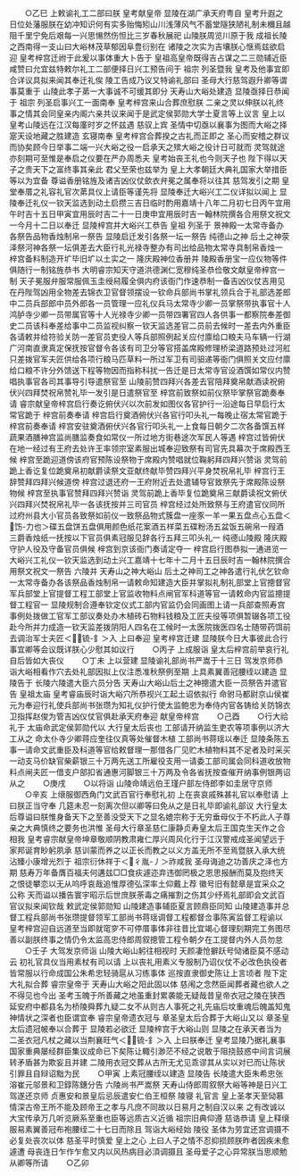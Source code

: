 <!-- { "loadSidebar": true } -->
　　○乙巳  上敕谕礼工二部曰朕  皇考献皇帝  显陵在湖广承天府粤自  皇考升遐之日位处藩服朕在幼冲知识何有实多贻悔矧山川浅薄风气不蓄堂隧狭陋礼制未穪且越阻千里宁免后艰每一兴思愓然伤怛比三岁春秋展祀  山陵朕周览川原于我  成祖长陵之西南得一支山曰大峪林茂草郁因阜豊衍别在  诸陵之次实为吉壤朕心惬焉兹欲启迎  皇考梓宫迁祔于此爰以事体重大卜告于  皇祖高皇帝既得吉占谋之二三勋辅近臣咸赞曰允宜兹特敕尔礼工二部便择日兴工预告间于  祖宗  列圣暨我  皇考及他事宜即合详议具拟来闻其奉迁礼俟  陵工告成乃议又特谕礼部曰  圣母大行慈驾遐升卿等谓事莫重于  山陵此孝子苐一大事诚不可缓其即分  天寿山大峪处建造  显陵亟择日恭闻于  祖宗  列圣启事兴工一面南奉  皇考梓宫来山合葬庶慰朕  二亲之灵以伸朕以礼终事之情其会同皇亲内阁六亲共议来闻于是武定侯郭勋大学士夏言等上议言  皇上以  皇考山陵远在江汉每廑时岁之怀兹遇  慈驭上宾  圣情中切亟以襄事为图而大峪之择寔天设地藏之胜建造  玄寝南奉  皇考梓宫合葬揆之古礼而正即之  圣心而安稽之群议而协矣顾今日举事二端一兴大峪之役一启承天之殡大峪之役计日可就而  灵驾就途亦刻期可至惟是奉启之仪要在严办周悉夫  皇考始丧王礼也今则天子也  陛下得以天子之贵天下之富终事其亲此  君父至荣也兹举为  皇上大孝朝廷大典礼国家大举措臣等以为宜备  尊谥香册铭旌及诸吉凶仪仗歛衣弁冕之属奉将以往其  慈驾发引之期  皇堂奉厝之礼容礼官次苐具仪上请臣等谨先将  显陵奉迁大峪兴工二仪详拟以闻上  显陵奉迁礼仪一钦天监选到动土启攒三吉日临时酌用嘉靖十八年二月初七日丙午宜用午时吉十五日甲寅宜用辰时吉二十一日庚申宜用辰时吉一翰林院撰各合用祭文祝文一今月十二日以奉迁  显陵梓宫并大峪兴工恭告  皇祖  列圣于  景神殿一太常寺备办各祭告品物香烛制帛一祭告  显陵启迁发引各祭一坛一祭告  纯德山之神  后土之神荥泽祭河神各祭一坛俱差去大臣行礼光禄寺整办有司出给品物太常寺具制帛香烛一  梓宫备料制造开圹毕旧圹以土实之一  隆庆殿神位香册并  陵殿香册宝一应仪物等件俱随行一制铭旌恭书  大明睿宗知天守道洪德渊仁宽穆纯圣恭俭敬文献皇帝梓宫一制  天子冕服弁服常服佩玉圭绶舄履全俱内府该衙门作速恭制一备吉凶仪仗吉用见在丹陛驾凶用全物差去锦衣卫官督领摆设一钦命兵部尚书掌礼领兵合于礼部选差郎中二员兵部郎中员外郎各一员管理一应礼仪兵马太常寺少卿一员掌祭带执事官十人鸿胪寺少卿一员带属官等十人光禄寺少卿一员带四署官四人各供事一都察院奉差御史二员该科奉差给事中二员监视纠察一钦天监选差官二员前去候时一差去内外重臣各请敕并给符验关防一差官员吏役人等兵部照例起关应付廪给口粮夫马车辆一行湖广河南直隶真定保抚按官督令各该有司卫分等官搭盖席殿修理桥梁道路预处过河舡只差拨官军夫匠供给各项行粮马匹草料一所过军卫有司驲递等衙门俱照关文应付廪给口粮不许分外馈送下程等物因而指称科扰一告迁是日太常寺官设酒馔如常仪内赞唱执事官各司其事导引导遣祭官至  山陵前赞四拜兴各差去官陪拜奠帛献酒读祝俯伏兴四拜焚祝帛赞礼毕一发引是日遣祭官至  梓宫前致祭如前仪祭毕掌祭官跪奏奉请  睿宗献皇帝梓宫启行奏讫俯伏兴以次前发如图仪各官护行一沿途每日早启行太常官跪于  梓宫前奏奉请  梓宫启行奠酒俯伏兴各官行叩头礼一每晚止宿太常官跪于  梓宫前奏奉请  梓宫安驻奠酒俯伏兴各官行叩头礼一上食每日朝夕二次各备馔五样蔬果酒膳神宫监尚膳监奏食如常仪一所过地方街巷途次军民人等遇  梓宫过皆俯伏在地一经过有王府去处许王率领宗室素服出城奉迎致祭有司官先具幕次于席殿西王候  梓宫至跪迎道傍该府官预陈设祭物于席殿内赞唱就位鞠躬拜四拜兴赞诣  灵驾前跪上香讫复位跪奠帛初献爵读祭文亚献终献毕赞四拜兴平身焚祝帛礼毕  梓宫行王辞赞拜四拜兴候道傍  梓宫过退还府一王府附近去处遣辅导官致祭先于席殿陈设祭物候  梓宫至执事官赞拜四拜兴赞诣  灵驾前跪上香毕复位跪奠帛三献爵读祝文俯伏兴四拜兴焚祝帛礼毕一各该抚按并三司官员  梓宫经过处所致祭与王府遣官仪同所过府州县大小官员各致祭如前仪一致祭品物式簇盘一座豕一羊一果五盘点心五盘＜饬-力也＞碟五盘饼五盘俱用颜色纸花案酒五样菜五碟粉汤五盆饭五碗帛一叚酒三爵香烛纸一抚按以下官员俱素冠服见辞各行五拜三叩头礼一  纯德山陵殿  隆庆殿守护人役及守备官员俱候  梓宫到京该衙门奏请定夺一  梓宫启行图恭拟一通进览一大峪兴工礼仪一钦天监选到动土兴工嘉靖十七年十二月十五日辰时吉一翰林院撰合用祭文祝文一祭告  六陵并  天寿山之神大峪山  后土之神司工之神各遣行礼伏乞钦命一太常寺备办各该祭品香烛制帛一请敕命知建造大臣并掌拟礼制礼部堂上官摠督官军兵部堂上官提督工程工部堂上官监收物料点闸官军科道等官一请敕命内官监摠提督工程官一  显陵规制合遵奉钦定仪式工部内官监仍会同画图上请一兵部查照寿宫事例处拨做工官军工部议奏处办木植砖石物料钱粮及工匠夫役等项俱暂辍各项工役赴今所并力成造一钦天监差拨阴阳人四名在工候时一太医院拨医四名士随带药饵前去调治军士夫匠＜锍-釒＞入  上曰奉迎  皇考梓宫迁建  显陵朕今日大事彼此合行事宜卿等会议既详朕心少慰其如议行
　　○丙子  上成服诣  皇太后梓宫前举哀行礼自后皆如大丧仪
　　○丁未  上以营建  显陵谕礼部尚书严嵩于十三日  驾发京师恭诣大峪相看作穴去处礼部因拟上仪注悉准秋祭例至期  上具素翼善冠腰绖以建造  显陵告于  长陵六陵遣大臣六员分告  天寿山大峪山后土之神摠遣大臣一员祭告并遣官告  皇祖太庙  皇考睿庙辰时诣大峪穴所恭视兴工起土诏依拟行  命驸马都尉京山侯崔元为奉迎行礼使兵部尚书张瓒为知礼仪护行使太监鲍忠为奉侍内官各铸给关防锦衣卫指挥赵俊为管吉凶仪仗官俱赴承天府奉迎  献皇帝梓宫
　　○己酉
　　○行大祫礼于  太庙命武定侯郭勋代以  大行皇太后丧也  工部请开纳监生吏农等项事例以济大工从之  命太仆寺少卿蒋应奎往仪真等处催督木植  工部尚书蒋瑶以奉迁  显陵条陈五事一请命文武重臣及科道等官给敕督理一那借各厂见贮木植物料其不足者及时采买一动支马价缺官柴薪银三十万两先送工所雇役支用一请委工部司属会同科道收放物料点闸夫匠一借支户部扣省通惠河脚银三十万两及令各省抚按查催开纳事例银两诏从之
　　○庚戌
　　○以将诣  山陵命靖远伯王瑾户部左侍郎李如圭居守京师
　　○辛亥  上缞服御西角门文武百官行奉慰礼初  上在丧哀戚殊甚礼官以奉慰请  上曰朕正当守奉  几筵未忍一刻离次但以卿等曰免从之是日礼毕即谕礼部议  大行皇太后尊谥曰朕惟身备天下之至善没受天下之显名媲宗称于无穷垂母仪于不朽此人子尊亲之大典慎终之要务也洪惟  圣母大行章圣慈仁康静贞寿皇太后王国克生天作之合相我  皇考睿宗献皇帝坤章敬顺阴教肃雍仁厚兴周风化行于江汉警戒成圣闻望远于家邦诞育眇躬夙承  慈训蒙而养之以正长而教之以义方盖无所不至焉暨朕入承大统沾臻小康增光烈于  祖宗衍休祥于＜彳胤-丿＞祚咸我  圣母诲迪之功善庆之泽也方期  慈寿万年备膺百福夫何遘兹□□食疢遽迩弃违御罔极之恩思报酬而莫及抱终天之恨徒攀恋以无从呜呼哀哉追惟厚德弘深率土仰戴上荐  徽号旧有懿章是宜采众之公称  天而谥以播告寰宇昭示后世庶朕荼毒之痛摧割之伤其少纾焉礼部即会文武百官议拟来闻钦哉  敕武定侯郭勋知  山陵建造事辅臣夏言顾鼎臣同知  山陵建造事并总督工程兵部尚书张瓒提督领军工部尚书蒋瑶调督工程都督佥事陈寅监督工程谕以  皇考梓宫迎自远道至当即就窀穸不可停厝事体非往昔比宜竭心督理刻期完工务图尽善以副朕终事之情仍令太监高忠侍郎周叙摠管工程令朝夕在工提督内外人员勿怠
　　○壬子  大驾发京师诣  山陵大峪山躬往相视时  天颜凄怆擗跃号恸诸臣莫不感动云  初礼官具仪当用素杖有司以请  上以丧礼用素义专服制乃诏仪仗不必改色执役者皆常服以行命成国公朱希忠轻骑扈从习练事体  巡按直隶御史陈让上言顷者  陛下定大礼拟合葬  睿宗皇帝于  天寿山大峪之阳此固以体  慈闱之念然臣闻葬者藏也欲人之不得见也今出  圣考玉魄于所善藏之地虽重封累袭能无疑哉昔皇帝衣冠之陵在狭西延安府中都县名为桥陵舜葬九疑二女不从则古人事死之礼先庙后坟重魂后魄盖知鬼神情状之深者也臣谓宜奉  睿宗皇帝遗衣冠与  章圣皇太后合葬于大峪山又以  章圣皇太后遗冠帔奉以合葬于  显陵若必欲迁  显陵梓宫于大峪山则  显陵之在承天者当为  二圣衣冠凡杖之藏以当荆襄旺气＜锍-釒＞入  上曰朕奉迁  皇考显陵乃据礼襄事国家重典屡经群臣集议成命已下矣陈让輙引渺茫不经之说敢于阻挠鼓惑中间言词展转矛盾甚为欺妄且并建  二陵用衣冠交葬从古所无尤见乖谬其从实以对已而让陈状引罪且自辩诏黜为民
　　○甲寅  上素冠腰绖以建造  显陵告  长陵遣大臣朱希忠张溶崔元邬景和卫錞陈鏸分告  六陵尚书严嵩祭  天寿山侍郎周叙祭大峪等神是日兴工  驾遂还京师  贞惠安和景皇后忌辰遣安仁伯王桓祭  陵寝  礼官言  皇上圣孝天至恸慕情深古帝王所不能及顾帝王之孝与凡庶不同故以日易月之制自汉以来  之有改诚以  大宝传承万几听览厥系至重也臣等远质古义近循  祖宗旧典仰遵  慈诰恭请  皇上释缞服易素翼善冠布袍腰绖二十七日而除且  驾诣大峪经始  陵役  圣体为劳宜还宫调摄不必复处丧次以体  慈圣平时慎爱  皇上之心  上曰人子之情不忍抑损顾朕昨者因疾未愈遽遭  母丧连日乍作乍愈又内以风热病目必湏调摄且  圣母爱子之心异常朕当思顺勉从卿等所请
　　○乙卯
